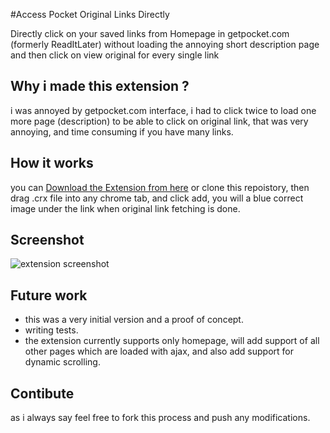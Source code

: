 #Access Pocket Original Links Directly

 Directly click on your saved links from Homepage in getpocket.com (formerly ReadItLater) without loading the annoying short description page and then click on view original for every single link


## Why i made this extension ?
i was annoyed by getpocket.com interface, i had to click twice to load one more page (description)   to be able to click on original link, that was very annoying, and time consuming if you have many links.

## How it works 

you can [Download the Extension from here](https://dl.dropboxusercontent.com/u/1114321/pocket-direct-link-chrome-extension.crx) or clone this repoistory, then drag .crx file into any chrome tab, and click add, you will a blue correct image under the link when original link fetching is done.

## Screenshot
![extension screenshot](https://dl.dropboxusercontent.com/u/1114321/screenshot1.png)

## Future work
* this was a very initial version and a proof of concept.
* writing tests.
* the extension currently supports only homepage, will add support of all other pages which are loaded with ajax, and also add support for dynamic scrolling.

## Contibute
as i always say feel free to fork this process and push any modifications.